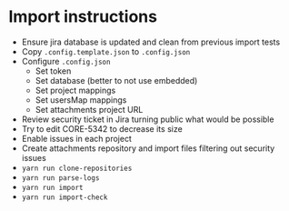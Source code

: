 # Import instructions

- Ensure jira database is updated and clean from previous import tests
- Copy `.config.template.json` to `.config.json`
- Configure `.config.json`
  - Set token
  - Set database (better to not use embedded)
  - Set project mappings
  - Set usersMap mappings
  - Set attachments project URL
- Review security ticket in Jira turning public what would be possible
- Try to edit CORE-5342 to decrease its size
- Enable issues in each project
- Create attachments repository and import files filtering out security issues
- `yarn run clone-repositories`
- `yarn run parse-logs`
- `yarn run import`
- `yarn run import-check`
